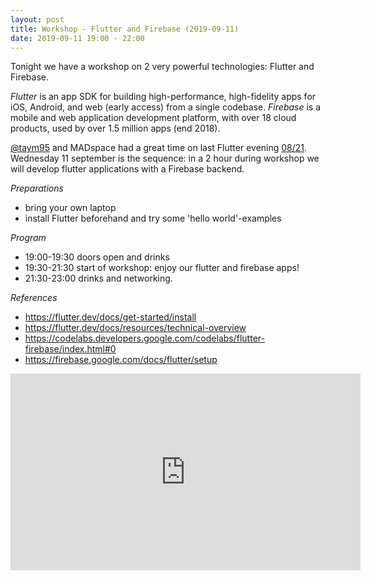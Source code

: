 ```yaml
---
layout: post
title: Workshop - Flutter and Firebase (2019-09-11)
date: 2019-09-11 19:00 - 22:00
---
```

Tonight we have a workshop on 2 very powerful technologies: Flutter and Firebase. 

_Flutter_ is an app SDK for building high-performance, high-fidelity apps for iOS, Android, and web (early access) from a single codebase.
_Firebase_ is a mobile and web application development platform, with over 18 cloud products, used by over 1.5 million apps (end 2018). 

[@taym95](https://twitter.com/taym95) and MADspace had a great time on last Flutter evening [08/21](https://www.madspace.nl/2019/08/21/Aankondiging_FlutterIntroNight.html). 
 Wednesday 11 september is the sequence: in a 2 hour during workshop we will develop flutter applications with a Firebase backend. 

_Preparations_

 - bring your own laptop
 - install Flutter beforehand and try some 'hello world'-examples
  
_Program_

- 19:00-19:30  doors open and drinks
- 19:30-21:30  start of workshop: enjoy our flutter and firebase apps!
- 21:30-23:00  drinks and networking. 
 
_References_
 
 - https://flutter.dev/docs/get-started/install
 - https://flutter.dev/docs/resources/technical-overview
 - https://codelabs.developers.google.com/codelabs/flutter-firebase/index.html#0
 - https://firebase.google.com/docs/flutter/setup
 
<iframe width="560" height="315" src="https://www.youtube.com/embed/DqJ_KjFzL9I" frameborder="0" 
allow="accelerometer; autoplay; encrypted-media; gyroscope; picture-in-picture" allowfullscreen></iframe>
 